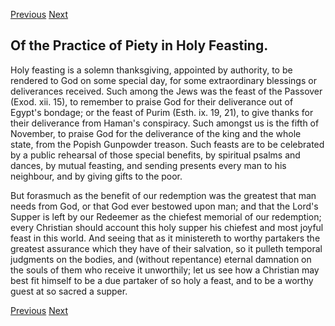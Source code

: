 <p>
  <a class="prev" href="20.html">Previous</a>
  <a class="next" href="22.html">Next</a>
</p>

## Of the Practice of Piety in Holy Feasting.

Holy feasting is a solemn thanksgiving, appointed by authority, to be
rendered to God on some special day, for some extraordinary blessings
or deliverances received. Such among the Jews was the feast of the
Passover (Exod. xii. 15), to remember to praise God for their
deliverance out of Egypt's bondage; or the feast of Purim (Esth. ix.
19, 21), to give thanks for their deliverance from Haman's conspiracy.
Such amongst us is the fifth of November, to praise God for the
deliverance of the king and the whole state, from the Popish Gunpowder
treason. Such feasts are to be celebrated by a public rehearsal of
those special benefits, by spiritual psalms and dances, by mutual
feasting, and sending presents every man to his neighbour, and by
giving gifts to the poor.

But forasmuch as the benefit of our redemption was the greatest that
man needs from God, or that God ever bestowed upon man; and that the
Lord's Supper is left by our Redeemer as the chiefest memorial of our
redemption; every Christian should account this holy supper his
chiefest and most joyful feast in this world. And seeing that as it
ministereth to worthy partakers the greatest assurance which they have
of their salvation, so it pulleth temporal judgments on the bodies, and
(without repentance) eternal damnation on the souls of them who receive
it unworthily; let us see how a Christian may best fit himself to be a
due partaker of so holy a feast, and to be a worthy guest at so sacred
a supper.

<p>
  <a class="prev" href="20.html">Previous</a>
  <a class="next" href="22.html">Next</a>
</p>
